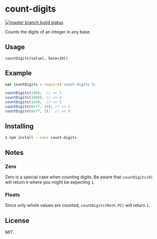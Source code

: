 count-digits
============

[![master branch build status][build-icon]][build-link]

Counts the digits of an integer in any base.

## Usage

```
countDigits(value[, base=10])
```

## Example

```js
var countDigits = require('count-digits');

countDigits(100);  // => 3
countDigits(1000); // => 4
countDigits(1e4);  // => 5
countDigits(0xff, 16); // => 2
countDigits(0xff, 2);  // => 8
```

## Installing

```sh
$ npm install --save count-digits
```

## Notes

### Zero

Zero is a special case when counting digits. Be aware that `countDigits(0)` will return `0` where you might be expecting `1`.

### Floats

Since only whole values are counted, `countDigits(Math.PI)` will return `1`.

## License

MIT.

[build-icon]: https://travis-ci.org/j-/count-digits.svg?branch=master
[build-link]: https://travis-ci.org/j-/count-digits

